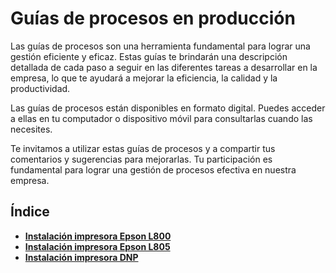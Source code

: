 # Guías de procesos en producción
Las guías de procesos son una herramienta fundamental para lograr una gestión eficiente y eficaz. Estas guías te brindarán una descripción detallada de cada paso a seguir en las diferentes tareas a desarrollar en la empresa, lo que te ayudará a mejorar la eficiencia, la calidad y la productividad. 

Las guías de procesos están disponibles en formato digital. Puedes acceder a ellas en tu computador o dispositivo móvil para consultarlas cuando las necesites.

Te invitamos a utilizar estas guías de procesos y a compartir tus comentarios y sugerencias para mejorarlas. Tu participación es fundamental para lograr una gestión de procesos efectiva en nuestra empresa.

## Índice
- [**Instalación impresora Epson L800**](./intalacion-impresora-epson-l800.md)
- [**Instalación impresora Epson L805**](./intalacion-impresora-epson-l805.md)
- [**Instalación impresora DNP**](./intalacion-impresora-dnp.md)


<!-- ![Logo Takub][logoTakub]
[logoTakub]: ./img/logo-takub.svg -->
